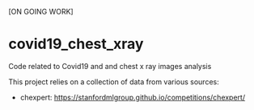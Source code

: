 [ON GOING WORK]
# covid19_chest_xray
Code related to Covid19 and and  chest x ray images analysis

This project relies on a collection of data from various sources:
* chexpert: https://stanfordmlgroup.github.io/competitions/chexpert/

